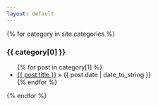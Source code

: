```yaml
---
layout: default
---
```


{% for category in site.categories %}
  <h3>{{ category[0] }}</h3>
  <ul>
    {% for post in category[1] %}
      <li><a href="{{ post.url }}">{{ post.title }}</a> &raquo; <span>{{ post.date | date_to_string }}</span></li>
    {% endfor %}
  </ul>
{% endfor %}
